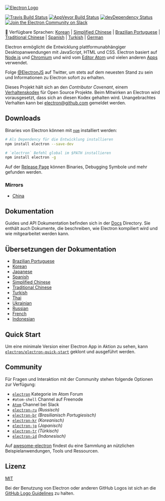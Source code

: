 [![Electron Logo](https://electron.atom.io/images/electron-logo.svg)](https://electron.atom.io/)

[![Travis Build Status](https://travis-ci.org/electron/electron.svg?branch=master)](https://travis-ci.org/electron/electron)
[![AppVeyor Build Status](https://ci.appveyor.com/api/projects/status/bc56v83355fi3369/branch/master?svg=true)](https://ci.appveyor.com/project/electron-bot/electron/branch/master)
[![devDependency Status](https://david-dm.org/electron/electron/dev-status.svg)](https://david-dm.org/electron/electron?type=dev)
[![Join the Electron Community on Slack](http://atom-slack.herokuapp.com/badge.svg)](http://atom-slack.herokuapp.com/)

:memo: Verfügbare Sprachen: [Korean](https://github.com/electron/electron/tree/master/docs-translations/ko-KR/project/README.md) | [Simplified Chinese](https://github.com/electron/electron/tree/master/docs-translations/zh-CN/project/README.md) | [Brazilian Portuguese](https://github.com/electron/electron/tree/master/docs-translations/pt-BR/project/README.md) | [Traditional Chinese](https://github.com/electron/electron/tree/master/docs-translations/zh-TW/project/README.md) | [Spanish](https://github.com/electron/electron/tree/master/docs-translations/es/project/README.md) | [Turkish](https://github.com/electron/electron/tree/master/docs-translations/tr-TR/project/README.md) | [German](https://github.com/electron/electron/tree/master/docs-translations/de-DE/project/README.md)

Electron ermöglicht die Entwicklung plattformunabhängiger Desktopanwendungen mit JavaScript, HTML und CSS. Electron basiert auf [Node.js](https://nodejs.org/) und 
[Chromium](http://www.chromium.org) und wird vom [Editor Atom](https://github.com/atom/atom) und vielen anderen [Apps](https://electron.atom.io/apps) verwendet.

Folge [@ElectronJS](https://twitter.com/electronjs) auf Twitter, um stets auf dem neuesten Stand zu sein und Informationen zu Electron sofort zu erhalten.

Dieses Projekt hält sich an den *Contributor Covenant*, einem [Verhaltenskodex](https://github.com/electron/electron/tree/master/docs-translations/de-DE/project/CODE_OF_CONDUCT.md) für Open Source Projekte.
Beim Mitwirken an Electron wird vorausgesetzt, dass sich an diesen Kodex gehalten wird. Unangebrachtes Verhalten kann bei electron@github.com gemeldet werden.

## Downloads

Binaries von Electron können mit
[`npm`](https://docs.npmjs.com/)
installiert werden:

```sh
# Als Dependency für die Entwicklung installieren
npm install electron --save-dev

# `electron` Befehl global im $PATH installieren
npm install electron -g
```

Auf der [Release Page](https://github.com/electron/electron/releases) können Binaries, Debugging Symbole und mehr gefunden werden.

### Mirrors

- [China](https://npm.taobao.org/mirrors/electron)

## Dokumentation

Guides und API Dokumentation befinden sich in der [Docs](https://github.com/electron/electron/tree/master/docs) Directory. Sie enthält auch Dokumente, die beschreiben, wie Electron kompiliert wird und wie mitgearbeitet werden kann.

## Übersetzungen der Dokumentation

- [Brazilian Portuguese](https://github.com/electron/electron/tree/master/docs-translations/pt-BR)
- [Korean](https://github.com/electron/electron/tree/master/docs-translations/ko-KR)
- [Japanese](https://github.com/electron/electron/tree/master/docs-translations/jp)
- [Spanish](https://github.com/electron/electron/tree/master/docs-translations/es)
- [Simplified Chinese](https://github.com/electron/electron/tree/master/docs-translations/zh-CN)
- [Traditional Chinese](https://github.com/electron/electron/tree/master/docs-translations/zh-TW)
- [Turkish](https://github.com/electron/electron/tree/master/docs-translations/tr-TR)
- [Thai](https://github.com/electron/electron/tree/master/docs-translations/th-TH)
- [Ukrainian](https://github.com/electron/electron/tree/master/docs-translations/uk-UA)
- [Russian](https://github.com/electron/electron/tree/master/docs-translations/ru-RU)
- [French](https://github.com/electron/electron/tree/master/docs-translations/fr-FR)
- [Indonesian](https://github.com/electron/electron/tree/master/docs-translations/id)

## Quick Start

Um eine minimale Version einer Electron App in Aktion zu sehen, kann 
[`electron/electron-quick-start`](https://github.com/electron/electron-quick-start) geklont und ausgeführt werden.

## Community

Für Fragen und Interaktion mit der Community stehen folgende Optionen zur Verfügung:
- [`electron`](http://discuss.atom.io/c/electron) Kategorie im Atom Forum
- `#atom-shell` Channel auf Freenode
- [`Atom`](http://atom-slack.herokuapp.com/) Channel bei Slack
- [`electron-ru`](https://telegram.me/electron_ru) *(Russisch)*
- [`electron-br`](https://electron-br.slack.com) *(Brasilianisch Portugiesisch)*
- [`electron-kr`](http://www.meetup.com/electron-kr/) *(Koreanisch)*
- [`electron-jp`](https://electron-jp.slack.com) *(Japanisch)*
- [`electron-tr`](http://electron-tr.herokuapp.com) *(Türkisch)*
- [`electron-id`](https://electron-id.slack.com) *(Indonesisch)*

Auf [awesome-electron](https://github.com/sindresorhus/awesome-electron)
findest du eine Sammlung an nützlichen Beispielanwendungen, Tools und Ressourcen.

## Lizenz

[MIT](https://github.com/electron/electron/blob/master/LICENSE)

Bei der Benutzung von Electron oder anderen GitHub Logos ist sich an die [GitHub Logo Guidelines](https://github.com/logos) zu halten.

